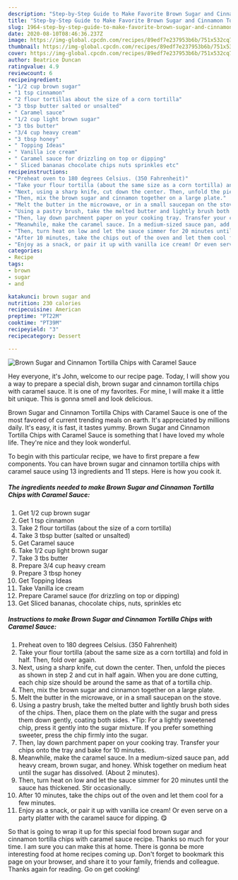 ```yaml
---
description: "Step-by-Step Guide to Make Favorite Brown Sugar and Cinnamon Tortilla Chips with Caramel Sauce"
title: "Step-by-Step Guide to Make Favorite Brown Sugar and Cinnamon Tortilla Chips with Caramel Sauce"
slug: 1964-step-by-step-guide-to-make-favorite-brown-sugar-and-cinnamon-tortilla-chips-with-caramel-sauce
date: 2020-08-10T08:46:36.237Z
image: https://img-global.cpcdn.com/recipes/89edf7e237953b6b/751x532cq70/brown-sugar-and-cinnamon-tortilla-chips-with-caramel-sauce-recipe-main-photo.jpg
thumbnail: https://img-global.cpcdn.com/recipes/89edf7e237953b6b/751x532cq70/brown-sugar-and-cinnamon-tortilla-chips-with-caramel-sauce-recipe-main-photo.jpg
cover: https://img-global.cpcdn.com/recipes/89edf7e237953b6b/751x532cq70/brown-sugar-and-cinnamon-tortilla-chips-with-caramel-sauce-recipe-main-photo.jpg
author: Beatrice Duncan
ratingvalue: 4.9
reviewcount: 6
recipeingredient:
- "1/2 cup brown sugar"
- "1 tsp cinnamon"
- "2 flour tortillas about the size of a corn tortilla"
- "3 tbsp butter salted or unsalted"
- " Caramel sauce"
- "1/2 cup light brown sugar"
- "3 tbs butter"
- "3/4 cup heavy cream"
- "3 tbsp honey"
- " Topping Ideas"
- " Vanilla ice cream"
- " Caramel sauce for drizzling on top or dipping"
- " Sliced bananas chocolate chips nuts sprinkles etc"
recipeinstructions:
- "Preheat oven to 180 degrees Celsius. (350 Fahrenheit)"
- "Take your flour tortilla (about the same size as a corn tortilla) and fold in half. Then, fold over again."
- "Next, using a sharp knife, cut down the center. Then, unfold the pieces as shown in step 2 and cut in half again. When you are done cutting, each chip size should be around the same as that of a tortilla chip."
- "Then, mix the brown sugar and cinnamon together on a large plate."
- "Melt the butter in the microwave, or in a small saucepan on the stove."
- "Using a pastry brush, take the melted butter and lightly brush both sides of the chips. Then, place them on the plate with the sugar and press them down gently, coating both sides. *Tip: For a lightly sweetened chip, press it gently into the sugar mixture. If you prefer something sweeter, press the chip firmly into the sugar."
- "Then, lay down parchment paper on your cooking tray. Transfer your chips onto the tray and bake for 10 minutes."
- "Meanwhile, make the caramel sauce. In a medium-sized sauce pan, add heavy cream, brown sugar, and honey. Whisk together on medium heat until the sugar has dissolved. (About 2 minutes)."
- "Then, turn heat on low and let the sauce simmer for 20 minutes until the sauce has thickened. Stir occasionally."
- "After 10 minutes, take the chips out of the oven and let them cool for a few minutes."
- "Enjoy as a snack, or pair it up with vanilla ice cream! Or even serve on a party platter with the caramel sauce for dipping. 😋"
categories:
- Recipe
tags:
- brown
- sugar
- and

katakunci: brown sugar and 
nutrition: 230 calories
recipecuisine: American
preptime: "PT22M"
cooktime: "PT39M"
recipeyield: "3"
recipecategory: Dessert

---
```



![Brown Sugar and Cinnamon Tortilla Chips with Caramel Sauce](https://img-global.cpcdn.com/recipes/89edf7e237953b6b/751x532cq70/brown-sugar-and-cinnamon-tortilla-chips-with-caramel-sauce-recipe-main-photo.jpg)

Hey everyone, it's John, welcome to our recipe page. Today, I will show you a way to prepare a special dish, brown sugar and cinnamon tortilla chips with caramel sauce. It is one of my favorites. For mine, I will make it a little bit unique. This is gonna smell and look delicious.

Brown Sugar and Cinnamon Tortilla Chips with Caramel Sauce is one of the most favored of current trending meals on earth. It's appreciated by millions daily. It's easy, it is fast, it tastes yummy. Brown Sugar and Cinnamon Tortilla Chips with Caramel Sauce is something that I have loved my whole life. They're nice and they look wonderful.




To begin with this particular recipe, we have to first prepare a few components. You can have brown sugar and cinnamon tortilla chips with caramel sauce using 13 ingredients and 11 steps. Here is how you cook it.

<!--inarticleads1-->

##### The ingredients needed to make Brown Sugar and Cinnamon Tortilla Chips with Caramel Sauce:

1. Get 1/2 cup brown sugar
1. Get 1 tsp cinnamon
1. Take 2 flour tortillas (about the size of a corn tortilla)
1. Take 3 tbsp butter (salted or unsalted)
1. Get  Caramel sauce
1. Take 1/2 cup light brown sugar
1. Take 3 tbs butter
1. Prepare 3/4 cup heavy cream
1. Prepare 3 tbsp honey
1. Get  Topping Ideas
1. Take  Vanilla ice cream
1. Prepare  Caramel sauce (for drizzling on top or dipping)
1. Get  Sliced bananas, chocolate chips, nuts, sprinkles etc




<!--inarticleads2-->

##### Instructions to make Brown Sugar and Cinnamon Tortilla Chips with Caramel Sauce:

1. Preheat oven to 180 degrees Celsius. (350 Fahrenheit)
1. Take your flour tortilla (about the same size as a corn tortilla) and fold in half. Then, fold over again.
1. Next, using a sharp knife, cut down the center. Then, unfold the pieces as shown in step 2 and cut in half again. When you are done cutting, each chip size should be around the same as that of a tortilla chip.
1. Then, mix the brown sugar and cinnamon together on a large plate.
1. Melt the butter in the microwave, or in a small saucepan on the stove.
1. Using a pastry brush, take the melted butter and lightly brush both sides of the chips. Then, place them on the plate with the sugar and press them down gently, coating both sides. *Tip: For a lightly sweetened chip, press it gently into the sugar mixture. If you prefer something sweeter, press the chip firmly into the sugar.
1. Then, lay down parchment paper on your cooking tray. Transfer your chips onto the tray and bake for 10 minutes.
1. Meanwhile, make the caramel sauce. In a medium-sized sauce pan, add heavy cream, brown sugar, and honey. Whisk together on medium heat until the sugar has dissolved. (About 2 minutes).
1. Then, turn heat on low and let the sauce simmer for 20 minutes until the sauce has thickened. Stir occasionally.
1. After 10 minutes, take the chips out of the oven and let them cool for a few minutes.
1. Enjoy as a snack, or pair it up with vanilla ice cream! Or even serve on a party platter with the caramel sauce for dipping. 😋




So that is going to wrap it up for this special food brown sugar and cinnamon tortilla chips with caramel sauce recipe. Thanks so much for your time. I am sure you can make this at home. There is gonna be more interesting food at home recipes coming up. Don't forget to bookmark this page on your browser, and share it to your family, friends and colleague. Thanks again for reading. Go on get cooking!
